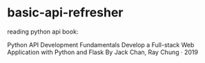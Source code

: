 # basic-api-refresher
reading python api book: 

Python API Development Fundamentals
Develop a Full-stack Web Application with Python and Flask
By Jack Chan, Ray Chung · 2019
